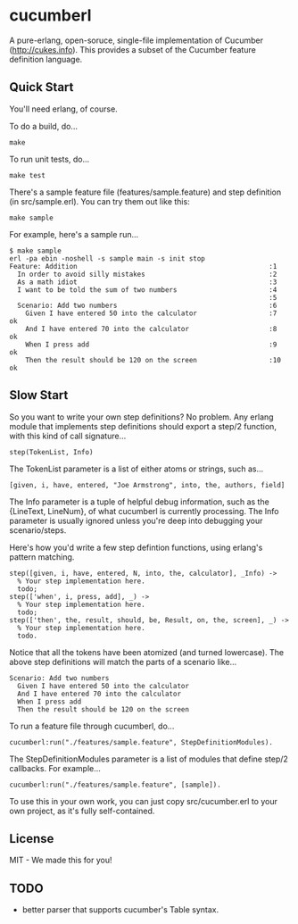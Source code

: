 # cucumberl

A pure-erlang, open-soruce, single-file implementation of Cucumber
(http://cukes.info).  This provides a subset of the Cucumber feature
definition language.

## Quick Start

You'll need erlang, of course.

To do a build, do...

    make

To run unit tests, do...

    make test

There's a sample feature file (features/sample.feature) and step
definition (in src/sample.erl).  You can try them out like this:

    make sample

For example, here's a sample run...

    $ make sample
    erl -pa ebin -noshell -s sample main -s init stop
    Feature: Addition                                                :1
      In order to avoid silly mistakes                               :2
      As a math idiot                                                :3
      I want to be told the sum of two numbers                       :4
                                                                     :5
      Scenario: Add two numbers                                      :6
        Given I have entered 50 into the calculator                  :7    ok
        And I have entered 70 into the calculator                    :8    ok
        When I press add                                             :9    ok
        Then the result should be 120 on the screen                  :10   ok

## Slow Start

So you want to write your own step definitions?  No problem.  Any
erlang module that implements step definitions should export a step/2
function, with this kind of call signature...

    step(TokenList, Info)

The TokenList parameter is a list of either atoms or strings, such as...

    [given, i, have, entered, "Joe Armstrong", into, the, authors, field]

The Info parameter is a tuple of helpful debug information, such as
the {LineText, LineNum}, of what cucumberl is currently processing.
The Info parameter is usually ignored unless you're deep into
debugging your scenario/steps.

Here's how you'd write a few step defintion functions, using erlang's
pattern matching.

    step([given, i, have, entered, N, into, the, calculator], _Info) ->
      % Your step implementation here.
      todo;
    step(['when', i, press, add], _) ->
      % Your step implementation here.
      todo;
    step(['then', the, result, should, be, Result, on, the, screen], _) ->
      % Your step implementation here.
      todo.

Notice that all the tokens have been atomized (and turned lowercase).
The above step definitions will match the parts of a scenario like...

    Scenario: Add two numbers
      Given I have entered 50 into the calculator
      And I have entered 70 into the calculator
      When I press add
      Then the result should be 120 on the screen

To run a feature file through cucumberl, do...

    cucumberl:run("./features/sample.feature", StepDefinitionModules).

The StepDefinitionModules parameter is a list of modules that define
step/2 callbacks.  For example...

    cucumberl:run("./features/sample.feature", [sample]).

To use this in your own work, you can just copy src/cucumber.erl to
your own project, as it's fully self-contained.

## License

MIT - We made this for you!

## TODO

- better parser that supports cucumber's Table syntax.


